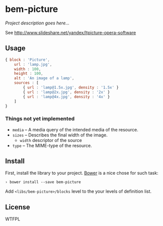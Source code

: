 bem-picture
===========

*Project description goes here...*

See http://www.slideshare.net/yandex/ltpicture-opera-software

## Usage

~~~js
{ block : 'Picture',
    url : 'lamp.jpg',
    width : 100,
    height : 100,
    alt : 'An image of a lamp',
    sources : [
        { url : 'lamp@1.5x.jpg', density : '1.5x' }
        { url : 'lamp@2x.jpg', density : '2x' }
        { url : 'lamp@4x.jpg', density : '4x' }
    ]
}
~~~

### Things not yet implemented

- `media` – A media query of the intended media of the resource.
- `sizes` – Describes the final width of the image.
  - `width` descriptor of the source
- `type` – The MIME-type of the resource.

## Install

First, install the library to your project. [Bower][bower] is a nice chose for
such task:

~~~
› bower install --save bem-picture
~~~

Add `<libs/bem-picture>/blocks` level to the your levels of definition list.

## License

WTFPL

[beminfo]: http://bem.info
[bower]: http://bower.io
